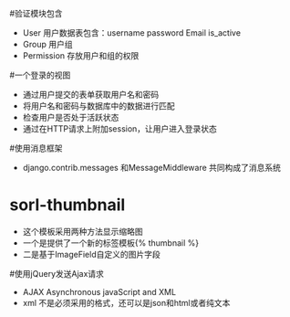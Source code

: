 #验证模块包含
* User   用户数据表包含：username password Email is_active
* Group  用户组
* Permission 存放用户和组的权限


#一个登录的视图
* 通过用户提交的表单获取用户名和密码
* 将用户名和密码与数据库中的数据进行匹配
* 检查用户是否处于活跃状态
* 通过在HTTP请求上附加session，让用户进入登录状态


#使用消息框架
* django.contrib.messages 和MessageMiddleware 共同构成了消息系统


# sorl-thumbnail
* 这个模板采用两种方法显示缩略图
* 一个是提供了一个新的标签模板{% thumbnail %}
* 二是基于ImageField自定义的图片字段


#使用jQuery发送Ajax请求
* AJAX Asynchronous javaScript and XML
* xml 不是必须采用的格式，还可以是json和html或者纯文本